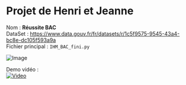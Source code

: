 # Projet de Henri et Jeanne

Nom : **Réussite BAC**<br>
DataSet : https://www.data.gouv.fr/fr/datasets/r/1c5f9575-9545-43a4-bc8e-dc105f593a9a<br>
Fichier principal : `IHM_BAC_fini.py`

![Image](https://i.imgur.com/ROJ9Btk.png)

Demo vidéo :<br>
[![Video](https://img.youtube.com/vi/cXblcERSyj0/0.jpg)](https://www.youtube.com/watch?v=cXblcERSyj0)